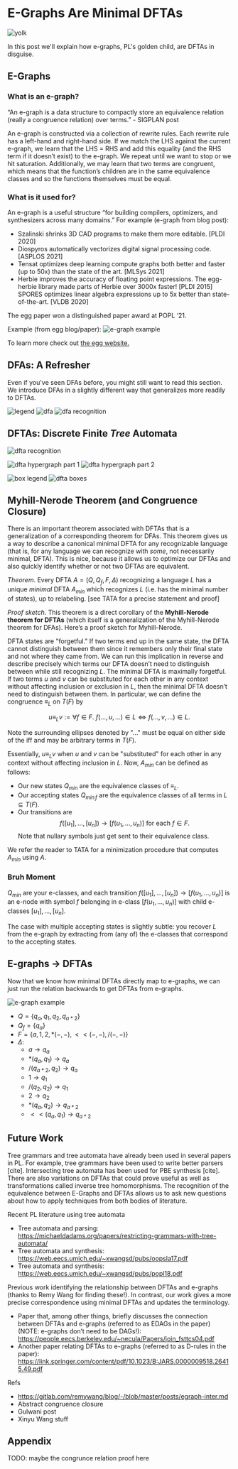 <!-- TODO: control image sizes using raw html -->
<!-- TODO: add citations for TATA (for lots of stuff) and Xinyu Wang for DFTA example -->

# E-Graphs Are Minimal DFTAs

![yolk](img/yolk.png)

<!-- TODO: edit to have a more positive clickbait. maybe also make title more clickbaity as well -->
In this post we'll explain how e-graphs, PL's golden child, are DFTAs in disguise.

## E-Graphs

### What is an e-graph?

“An e-graph is a data structure to compactly store an equivalence relation (really a congruence relation) over terms.” - SIGPLAN post

An e-graph is constructed via a collection of rewrite rules. Each rewrite rule has a left-hand and right-hand side. If we match the LHS against the current e-graph, we learn that the LHS = RHS and add this equality (and the RHS term if it doesn’t exist) to the e-graph. We repeat until we want to stop or we hit saturation. Additionally, we may learn that two terms are congruent, which means that the function’s children are in the same equivalence classes and so the functions themselves must be equal.

### What is it used for?

An e-graph is a useful structure “for building compilers, optimizers, and synthesizers across many domains.” For example (e-graph from blog post):
- Szalinski shrinks 3D CAD programs to make them more editable. [PLDI 2020]
- Diospyros automatically vectorizes digital signal processing code. [ASPLOS 2021]
- Tensat optimizes deep learning compute graphs both better and faster (up to 50x) than the state of the art. [MLSys 2021]
- Herbie improves the accuracy of floating point expressions. The egg-herbie library made parts of Herbie over 3000x faster! [PLDI 2015]
SPORES optimizes linear algebra expressions up to 5x better than state-of-the-art. [VLDB 2020]

The egg paper won a distinguished paper award at POPL ‘21.

Example (from egg blog/paper):
![e-graph example](img/e-graph.png)

To learn more check out [the egg website.](https://egraphs-good.github.io/)

## DFAs: A Refresher

Even if you've seen DFAs before, you might still want to read this section. We introduce DFAs in a
slightly different way that generalizes more readily to DFTAs.

![legend](img/Legend.jpg)
![dfa](img/DFA.jpg)
![dfa recognition](img/DFA_Recognition.jpg)

## DFTAs: Discrete Finite *Tree* Automata

![dfta recognition](img/DFTA_Recognition.jpg)

![dfta hypergraph part 1](img/DFTA_Hypergraph_Part_1.jpg)
![dfta hypergraph part 2](img/DFTA_Hypergraph_Part_2.jpg)

![box legend](img/Box_Legend.jpg)
![dfta boxes](img/DFTA_Boxes.jpg)

## Myhill-Nerode Theorem (and Congruence Closure)
There is an important theorem associated with DFTAs that is a generalization of a corresponding theorem for DFAs. This theorem gives us a way to describe a canonical minimal DFTA for any recognizable language (that is, for any language we can recognize with *some*, not necessarily minimal, DFTA). This is nice, because it allows us to optimize our DFTAs and also quickly identify whether or not two DFTAs are equivalent.

*Theorem*. Every DFTA $A = (Q, Q_f, F, \Delta)$ recognizing a language $L$ has a unique *minimal* DFTA $A_{min}$ which recognizes $L$ (i.e. has the minimal number of states), up to relabeling. [see TATA for a precise statement and proof]

*Proof sketch*. This theorem is a direct corollary of the **Myhill-Nerode theorem for DFTAs** (which itself is a generalization of the Myhill-Nerode theorem for DFAs). Here’s a proof sketch for Myhill-Nerode.

DFTA states are "forgetful." If two terms end up in the same state, the DFTA cannot distinguish between them since it remembers only their final state and not where they came from. We can run this implication in reverse and describe precisely which terms our DFTA doesn’t need to distinguish between while still recognizing $L$. The minimal DFTA is maximally forgetful. If two terms $u$ and $v$ can be substituted for each other in any context without affecting inclusion or exclusion in $L$, then the minimal DFTA doesn’t need to distinguish between them. In particular, we can define the congruence $\equiv_L$ on $T(F)$ by

$$u \equiv_L v := \forall f \in F.~f(\dots, u, \dots) \in L \iff f(\dots, v, \dots) \in L.$$
<!-- u =L v if ∀C ∈ C. C[u] ∈ L iff C[v] ∈ L -->

Note the surrounding ellipses denoted by "$\dots$" must be equal on either side of the iff and may be arbitrary terms in $T(F)$.

Essentially, $u \equiv_L v$  when $u$ and $v$ can be "substituted" for each other in any context without affecting inclusion in $L$. Now, $A_{min}$ can be defined as follows:
- Our new states $Q_{min}$ are the equivalence classes of $\equiv_L$.
- Our accepting states $Q_{min\,f}$ are the equivalence classes of all terms in $L \subseteq T(F)$.
- Our transitions are 
  $$f([u_1], \dots, [u_n]) \to [f(u_1, \dots, u_n)]~\text{for each}~f \in F.$$
  Note that nullary symbols just get sent to their equivalence class.

We refer the reader to TATA for a minimization procedure that computes $A_{min}$ using $A$.
<!-- upward merging is also a way -->

### Bruh Moment

$Q_{min}$ are your e-classes, and each transition $f([u_1], \dots, [u_n]) \to [f(u_1, \dots, u_n)]$ is an e-node with symbol $f$ belonging in e-class $[f(u_1, \dots, u_n)]$ with child e-classes $[u_1], \dots, [u_n]$.

The case with multiple accepting states is slightly subtle: you recover $L$ from the e-graph by
extracting from (any of) the e-classes that correspond to the accepting states.

## E-graphs → DFTAs
Now that we know how minimal DFTAs directly map to e-graphs, we can just run the relation backwards
to get DFTAs from e-graphs.

![e-graph example](img/e-graph.png)

- $Q = \{q_a, q_1, q_2, q_{a*2}\}$
- $Q_f = \{q_a\}$
- $F = \{a, 1, 2, *(-, -), <<(-, -), /(-, -)\}$
- $\Delta:$
    - $a \to q_a$
    - $*(q_a, q_1) \to q_a$
    - $/(q_{a*2}, q_2) \to q_a$
    - $1 \to q_1$
    - $/(q_2, q_2) \to q_1$
    - $2 \to q_2$
    - $*(q_a, q_2) \to q_{a*2}$
    - $<<(q_a, q_1) \to q_{a*2}$

## Future Work
Tree grammars and tree automata have already been used in several papers in PL. For example, tree grammars have been used to write better parsers [cite]. Intersecting tree automata has been used for PBE synthesis [cite]. There are also variations on DFTAs that could prove useful as well as transformations called inverse tree homomorphisms. The recognition of the equivalence between E-Graphs and DFTAs allows us to ask new questions about how to apply techniques from both bodies of literature.

Recent PL literature using tree automata
- Tree automata and parsing: https://michaeldadams.org/papers/restricting-grammars-with-tree-automata/
- Tree automata and synthesis: https://web.eecs.umich.edu/~xwangsd/pubs/oopsla17.pdf
- Tree automata and synthesis: https://web.eecs.umich.edu/~xwangsd/pubs/popl18.pdf

Previous work identifying the relationship between DFTAs and e-graphs (thanks to Remy Wang for finding these!). In contrast, our work gives a more precise correspondence using minimal DFTAs and updates the terminology.
- Paper that, among other things, briefly discusses the connection between DFTAs and e-graphs (referred to as EDAGs in the paper) (NOTE: e-graphs don’t need to be DAGs!): https://people.eecs.berkeley.edu/~necula/Papers/join_fsttcs04.pdf
- Another paper relating DFTAs to e-graphs (referred to as D-rules in the paper): https://link.springer.com/content/pdf/10.1023/B:JARS.0000009518.26415.49.pdf


Refs
- https://gitlab.com/remywang/blog/-/blob/master/posts/egraph-inter.md
- Abstract congruence closure
- Gulwani post
- Xinyu Wang stuff



## Appendix
TODO: maybe the congrunce relation proof here
